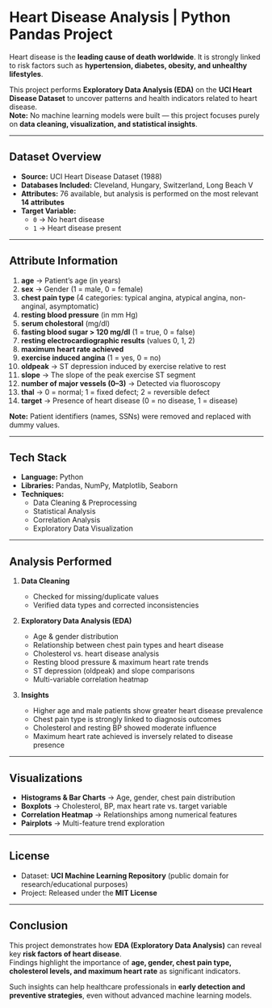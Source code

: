 # Heart Disease Analysis | Python Pandas Project

Heart disease is the **leading cause of death worldwide**. It is strongly linked to risk factors such as **hypertension, diabetes, obesity, and unhealthy lifestyles**.  

This project performs **Exploratory Data Analysis (EDA)** on the **UCI Heart Disease Dataset** to uncover patterns and health indicators related to heart disease.  
**Note:** No machine learning models were built — this project focuses purely on **data cleaning, visualization, and statistical insights**.

---

## Dataset Overview

- **Source:** UCI Heart Disease Dataset (1988)  
- **Databases Included:** Cleveland, Hungary, Switzerland, Long Beach V  
- **Attributes:** 76 available, but analysis is performed on the most relevant **14 attributes**  
- **Target Variable:**  
  - `0` → No heart disease  
  - `1` → Heart disease present  

---

## Attribute Information

1. **age** → Patient’s age (in years)  
2. **sex** → Gender (1 = male, 0 = female)  
3. **chest pain type** (4 categories: typical angina, atypical angina, non-anginal, asymptomatic)  
4. **resting blood pressure** (in mm Hg)  
5. **serum cholestoral** (mg/dl)  
6. **fasting blood sugar > 120 mg/dl** (1 = true, 0 = false)  
7. **resting electrocardiographic results** (values 0, 1, 2)  
8. **maximum heart rate achieved**  
9. **exercise induced angina** (1 = yes, 0 = no)  
10. **oldpeak** → ST depression induced by exercise relative to rest  
11. **slope** → The slope of the peak exercise ST segment  
12. **number of major vessels (0–3)** → Detected via fluoroscopy  
13. **thal** → 0 = normal; 1 = fixed defect; 2 = reversible defect  
14. **target** → Presence of heart disease (0 = no disease, 1 = disease)  

**Note:** Patient identifiers (names, SSNs) were removed and replaced with dummy values.

---

## Tech Stack

- **Language:** Python  
- **Libraries:** Pandas, NumPy, Matplotlib, Seaborn  
- **Techniques:**  
  - Data Cleaning & Preprocessing  
  - Statistical Analysis  
  - Correlation Analysis  
  - Exploratory Data Visualization  

---

## Analysis Performed

1. **Data Cleaning**
   - Checked for missing/duplicate values  
   - Verified data types and corrected inconsistencies  

2. **Exploratory Data Analysis (EDA)**
   - Age & gender distribution  
   - Relationship between chest pain types and heart disease  
   - Cholesterol vs. heart disease analysis  
   - Resting blood pressure & maximum heart rate trends  
   - ST depression (oldpeak) and slope comparisons  
   - Multi-variable correlation heatmap  

3. **Insights**
   - Higher age and male patients show greater heart disease prevalence  
   - Chest pain type is strongly linked to diagnosis outcomes  
   - Cholesterol and resting BP showed moderate influence  
   - Maximum heart rate achieved is inversely related to disease presence  

---

## Visualizations

- **Histograms & Bar Charts** → Age, gender, chest pain distribution  
- **Boxplots** → Cholesterol, BP, max heart rate vs. target variable  
- **Correlation Heatmap** → Relationships among numerical features  
- **Pairplots** → Multi-feature trend exploration  

---

## License

- Dataset: **UCI Machine Learning Repository** (public domain for research/educational purposes)  
- Project: Released under the **MIT License**  

---

## Conclusion

This project demonstrates how **EDA (Exploratory Data Analysis)** can reveal key **risk factors of heart disease**.  
Findings highlight the importance of **age, gender, chest pain type, cholesterol levels, and maximum heart rate** as significant indicators.  

Such insights can help healthcare professionals in **early detection and preventive strategies**, even without advanced machine learning models.  
